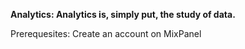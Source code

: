**Analytics: Analytics is, simply put, the study of data.**

Prerequesites: Create an account on MixPanel


